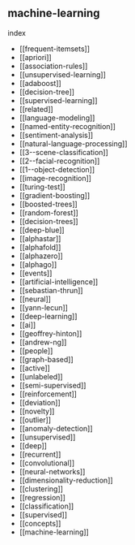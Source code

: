 ## machine-learning 

index 

- [[frequent-itemsets]]
- [[apriori]]
- [[association-rules]]
- [[unsupervised-learning]]
- [[adaboost]]
- [[decision-tree]]
- [[supervised-learning]]
- [[related]]
- [[language-modeling]]
- [[named-entity-recognition]]
- [[sentiment-analysis]]
- [[natural-language-processing]]
- [[3--scene-classification]]
- [[2--facial-recognition]]
- [[1--object-detection]]
- [[image-recognition]]
- [[turing-test]]
- [[gradient-boosting]]
- [[boosted-trees]]
- [[random-forest]]
- [[decision-trees]]
- [[deep-blue]]
- [[alphastar]]
- [[alphafold]]
- [[alphazero]]
- [[alphago]]
- [[events]]
- [[artificial-intelligence]]
- [[sebastian-thrun]]
- [[neural]]
- [[yann-lecun]]
- [[deep-learning]]
- [[ai]]
- [[geoffrey-hinton]]
- [[andrew-ng]]
- [[people]]
- [[graph-based]]
- [[active]]
- [[unlabeled]]
- [[semi-supervised]]
- [[reinforcement]]
- [[deviation]]
- [[novelty]]
- [[outlier]]
- [[anomaly-detection]]
- [[unsupervised]]
- [[deep]]
- [[recurrent]]
- [[convolutional]]
- [[neural-networks]]
- [[dimensionality-reduction]]
- [[clustering]]
- [[regression]]
- [[classification]]
- [[supervised]]
- [[concepts]]
- [[machine-learning]]